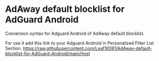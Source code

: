 # AdAway default blocklist for AdGuard Android
Conversion syntax for Adguard Android of AdAway default blocklist.

For use it add this link to your Adguard Android in Personalized Filter List Section.
https://raw.githubusercontent.com/Leaf16591/AdAway-default-blocklist-for-AdGuard-Android/main/Host
